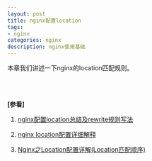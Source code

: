 ```yaml
---
layout: post
title: nginx配置location
tags:
- nginx
categories: nginx
description: nginx使用基础
---
```



本章我们讲述一下nginx的location匹配规则。


<!-- more -->




<br />
<br />

**[参看]**

1. [nginx配置location总结及rewrite规则写法](https://segmentfault.com/a/1190000002797606)

2. [nginx location配置详细解释](http://outofmemory.cn/code-snippet/742/nginx-location-configuration-xiangxi-explain)

3. [Nginx之Location配置详解(Location匹配顺序)](https://blog.csdn.net/RobertoHuang/article/details/70249007)

<br />
<br />
<br />

